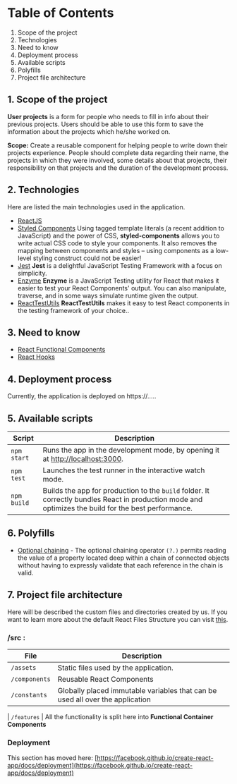 # Table of Contents

1. Scope of the project
2. Technologies
3. Need to know
4. Deployment process
5. Available scripts
6. Polyfills
7. Project file architecture

## 1. Scope of the project

**User projects** is a form for people who needs to fill in info about their previous projects. Users should be able to use this form to save the information about the projects which he/she worked on.

**Scope:** Create a reusable component for helping people to write down their projects experience. People should complete data regarding their name, the projects in which they were involved, some details about that projects, their responsibility on that projects and the duration of the development process.

## 2. Technologies

Here are listed the main technologies used in the application.

- [ReactJS](https://reactjs.org/)
- [Styled Components](https://styled-components.com/)
  Using tagged template literals (a recent addition to JavaScript) and the power of CSS, **styled-components** allows you to write actual CSS code to style your components. It also removes the mapping between components and styles – using components as a low-level styling construct could not be easier!
- [Jest](https://jestjs.io/)
  **Jest** is a delightful JavaScript Testing Framework with a focus on simplicity.
- [Enzyme](https://enzymejs.github.io/enzyme/)
  **Enzyme** is a JavaScript Testing utility for React that makes it easier to test your React Components' output. You can also manipulate, traverse, and in some ways simulate runtime given the output.
- [ReactTestUtils](https://reactjs.org/docs/test-utils.html)
  **ReactTestUtils** makes it easy to test React components in the testing framework of your choice..

## 3. Need to know

- [React Functional Components](https://programmingwithmosh.com/react/react-functional-components/)
- [React Hooks](https://reactjs.org/docs/hooks-intro.html)

## 4. Deployment process

Currently, the application is deployed on https://..... 

## 5. Available scripts

| Script               | Description                                                                                                                                                                                                                                                                                                                                                                                                                                                                                                                                                           |
| -------------------- | --------------------------------------------------------------------------------------------------------------------------------------------------------------------------------------------------------------------------------------------------------------------------------------------------------------------------------------------------------------------------------------------------------------------------------------------------------------------------------------------------------------------------------------------------------------------- |
| `npm  start`         | Runs the app in the development mode, by opening it at [http://localhost:3000](http://localhost:3000).                                                                                                                                                                                                                                                                                                                                                                                                                                                                |
| `npm test`          | Launches the test runner in the interactive watch mode.                                                                                                                                                                                                                                                                                                                                                                                                                                                                                                               |
| `npm build`         | Builds the app for production to the `build` folder. It correctly bundles React in production mode and optimizes the build for the best performance.                                                                                                                                                                                                                                                                        
## 6. Polyfills

- [Optional chaining](https://developer.mozilla.org/en-US/docs/Web/JavaScript/Reference/Operators/Optional_chaining) - The optional chaining operator `(?.)` permits reading the value of a property located deep within a chain of connected objects without having to expressly validate that each reference in the chain is valid.

## 7. Project file architecture

Here will be described the custom files and directories created by us. If you want to learn more about the default React Files Structure you can visit [this](https://medium.com/@abesingh1/create-react-app-files-folders-structure-explained-df24770f8562).
### /src :

| File           | Description                                                                                                                                                       |
| -------------- | ----------------------------------------------------------------------------------------------------------------------------------------------------------------- |
| `/assets`      | Static files used by the application.                                                                                                                             |
| `/components`  | Reusable React Components                                                                                                                                     |
| `/constants`   | Globally placed immutable variables that can be used all over the application                                                                                     |

| `/features`    | All the functionality is split here into **Functional Container Components**                                                                                                                              

### Deployment

This section has moved here: [https://facebook.github.io/create-react-app/docs/deployment](https://facebook.github.io/create-react-app/docs/deployment)
